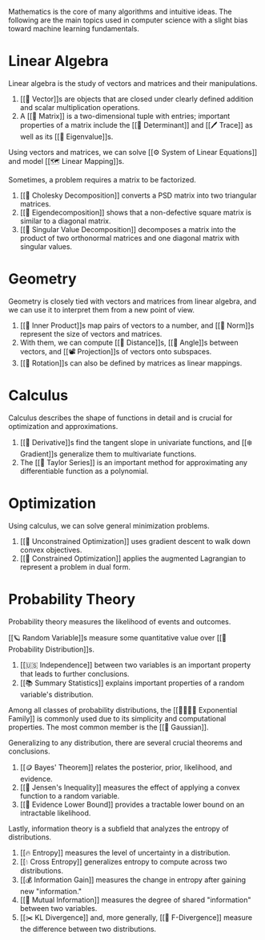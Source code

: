 Mathematics is the core of many algorithms and intuitive ideas. The following are the main topics used in computer science with a slight bias toward machine learning fundamentals.

# Linear Algebra
Linear algebra is the study of vectors and matrices and their manipulations.
1. [[🏹 Vector]]s are objects that are closed under clearly defined addition and scalar multiplication operations.
2. A [[🍱 Matrix]] is a two-dimensional tuple with entries; important properties of a matrix include the [[📖 Determinant]] and [[🖊️ Trace]] as well as its [[💐 Eigenvalue]]s.

Using vectors and matrices, we can solve [[⚙️ System of Linear Equations]] and model [[🗺️ Linear Mapping]]s.

Sometimes, a problem requires a matrix to be factorized.
1. [[🥧 Cholesky Decomposition]] converts a PSD matrix into two triangular matrices.
2. [[🪷 Eigendecomposition]] shows that a non-defective square matrix is similar to a diagonal matrix.
3. [[📎 Singular Value Decomposition]] decomposes a matrix into the product of two orthonormal matrices and one diagonal matrix with singular values.

# Geometry
Geometry is closely tied with vectors and matrices from linear algebra, and we can use it to interpret them from a new point of view.
1. [[🎳 Inner Product]]s map pairs of vectors to a number, and [[📌 Norm]]s represent the size of vectors and matrices.
2. With them, we can compute [[🚗 Distance]]s, [[📐 Angle]]s between vectors, and [[📽️ Projection]]s of vectors onto subspaces.
3. [[🪩 Rotation]]s can also be defined by matrices as linear mappings.

# Calculus
Calculus describes the shape of functions in detail and is crucial for optimization and approximations.
1. [[🍧 Derivative]]s find the tangent slope in univariate functions, and [[❄️ Gradient]]s generalize them to multivariate functions.
2. The [[🎤 Taylor Series]] is an important method for approximating any differentiable function as a polynomial.

# Optimization
Using calculus, we can solve general minimization problems.
1. [[👟 Unconstrained Optimization]] uses gradient descent to walk down convex objectives.
2. [[👠 Constrained Optimization]] applies the augmented Lagrangian to represent a problem in dual form.

# Probability Theory
Probability theory measures the likelihood of events and outcomes.

[[🪐 Random Variable]]s measure some quantitative value over [[🎲 Probability Distribution]]s.
1. [[🇺🇸 Independence]] between two variables is an important property that leads to further conclusions.
2. [[📚 Summary Statistics]] explains important properties of a random variable's distribution.

Among all classes of probability distributions, the [[👨‍👩‍👧‍👦 Exponential Family]] is commonly used due to its simplicity and computational properties. The most common member is the [[👑 Gaussian]].

Generalizing to any distribution, there are several crucial theorems and conclusions.
1. [[🪙 Bayes' Theorem]] relates the posterior, prior, likelihood, and evidence.
2. [[🌈 Jensen's Inequality]] measures the effect of applying a convex function to a random variable.
3. [[🧬 Evidence Lower Bound]] provides a tractable lower bound on an intractable likelihood.

Lastly, information theory is a subfield that analyzes the entropy of distributions.
1. [[🔥 Entropy]] measures the level of uncertainty in a distribution.
2. [[💧 Cross Entropy]] generalizes entropy to compute across two distributions.
3. [[💰 Information Gain]] measures the change in entropy after gaining new "information."
4. [[🤝 Mutual Information]] measures the degree of shared "information" between two variables.
5. [[✂️ KL Divergence]] and, more generally, [[🪭 F-Divergence]] measure the difference between two distributions.